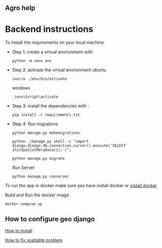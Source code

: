## Agro help

# Backend instructions

To install the requirements on your local machine
- Step 1:
	create a virtual environment with
	```
	python -m venv env
	``` 
- Step 2:
	activate the virtual environment
	ubuntu
	```
	source ./env/bin/activate
	```
	windows
	```
	.\env\Script\activate
	```

- Step 3:
	install the dependencies with :
	```
	pip install -r requirements.txt
	```

- Step 4:
	Run migrations
	```
	python manage.py makemigrations
	```
	```
	python ./manage.py shell -c "import django;django.db.connection.cursor().execute('SELECT InitSpatialMetaData(1);')";
	```
	```
	python manage.py migrate
	```

	Run Server
	```
	python manage.py runserver
	```

To run the app in docker make sure you have install docker or [install docker](https://docs.docker.com/engine/install/)

Build and Run the docker image
```
docker compose up
```


## How to configure geo django
[How to install](https://kitcharoenp.github.io/gis/2018/06/12/geodjango_installation.html)

[How to fix spatialite problem](https://code.djangoproject.com/ticket/32935)
